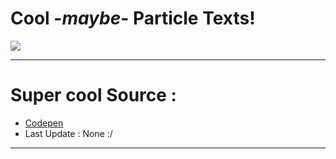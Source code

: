 # Cool -*maybe*- Particle Texts!

<img src="https://alfred.is-inside.me/t5NfC2Ef.png">

<hr></hr>

# Super cool Source :
- <a href="https://codepen.io/Gthibaud/pen/pyeNKj">Codepen</a>
- Last Update : None :/

<hr></hr>

